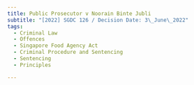 ```yaml
---
title: Public Prosecutor v Noorain Binte Jubli
subtitle: "[2022] SGDC 126 / Decision Date: 3\_June\_2022"
tags:
  - Criminal Law
  - Offences
  - Singapore Food Agency Act
  - Criminal Procedure and Sentencing
  - Sentencing
  - Principles

---
```

